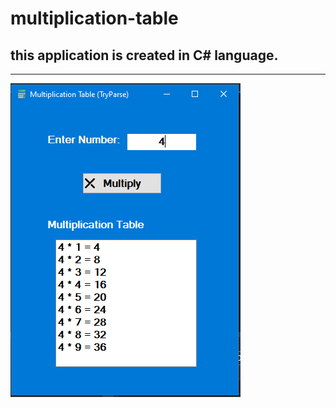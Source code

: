 # multiplication-table

## this application is created in C# language.

---


![multiplication table](multiply.png)
